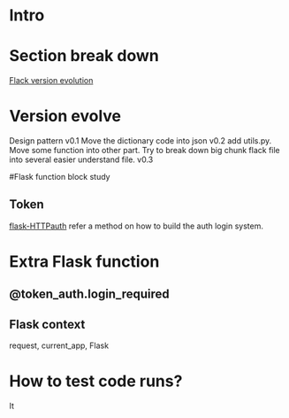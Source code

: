 # Intro
# Section break down
[Flack version evolution](https://www.youtube.com/watch?v=tdIIJuPh3SI&feature=youtu.be&t=439)
[]()
[]()
[]()
[]()
# Version evolve
Design pattern
v0.1 
Move the dictionary code into json
v0.2
add utils.py. Move some function into other part. Try to break down big chunk flack file into several easier understand file.
v0.3

#Flask function block study
## Token
[flask-HTTPauth]([https://flask-httpauth.readthedocs.io/en/latest/](https://flask-httpauth.readthedocs.io/en/latest/)) refer a method on how to build the auth login system. 




# Extra Flask function
## @token_auth.login_required

## Flask context
request, current_app, Flask

# How to test code runs?
It
<!--stackedit_data:
eyJoaXN0b3J5IjpbMTI4MjI3ODcyNSwyNzA4OTY5MDYsOTMyMj
Y0MTI1LC05NDc2NzQ3MDAsLTE0MjQxMjU4OTksODQwOTE1MjIy
LDkyODE4NDg2OCwtMTU3NzI1NjU4N119
-->